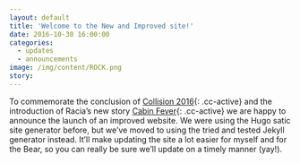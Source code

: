 ```yaml
---
layout: default
title: 'Welcome to the New and Improved site!'
date: 2016-10-30 16:00:00
categories:
  - updates
  - announcements
image: /img/content/ROCK.png
story: 
---
```



To commemorate the conclusion of [Collision 2016](){: .cc-active} and the introduction of Racia’s new story [Cabin Fever](){: .cc-active} we are happy to announce the launch of an improved website. We were using the Hugo satic site generator before, but we’ve moved to using the tried and tested Jekyll generator instead. It’ll make updating the site a lot easier for myself and for the Bear, so you can really be sure we’ll update on a timely manner (yay!).